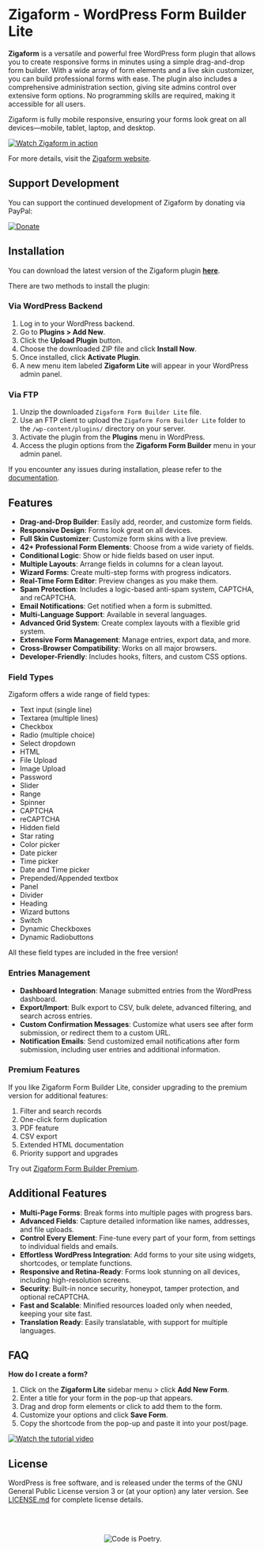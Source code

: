 # Zigaform - WordPress Form Builder Lite

**Zigaform** is a versatile and powerful free WordPress form plugin that allows you to create responsive forms in minutes using a simple drag-and-drop form builder. With a wide array of form elements and a live skin customizer, you can build professional forms with ease. The plugin also includes a comprehensive administration section, giving site admins control over extensive form options. No programming skills are required, making it accessible for all users.

Zigaform is fully mobile responsive, ensuring your forms look great on all devices—mobile, tablet, laptop, and desktop.

[![Watch Zigaform in action](https://img.youtube.com/vi/KqNCu1Yi1E0/0.jpg)](https://www.youtube.com/watch?v=KqNCu1Yi1E0)

For more details, visit the [Zigaform website](https://softdiscover.github.io/Zigaform-WP-Form-Builder-Lite/).

## Support Development

You can support the continued development of Zigaform by donating via PayPal:

[![Donate](https://www.paypalobjects.com/en_US/i/btn/btn_donate_LG.gif)](https://www.paypal.com/donate/?hosted_button_id=KSJM2QUTEXM56)

## Installation

You can download the latest version of the Zigaform plugin [**here**](https://github.com/Softdiscover/Zigaform-WP-Form-Builder-Lite/zipball/master).

There are two methods to install the plugin:

### Via WordPress Backend

1. Log in to your WordPress backend.
2. Go to **Plugins > Add New**.
3. Click the **Upload Plugin** button.
4. Choose the downloaded ZIP file and click **Install Now**.
5. Once installed, click **Activate Plugin**.
6. A new menu item labeled **Zigaform Lite** will appear in your WordPress admin panel.

### Via FTP

1. Unzip the downloaded `Zigaform Form Builder Lite` file.
2. Use an FTP client to upload the `Zigaform Form Builder Lite` folder to the `/wp-content/plugins/` directory on your server.
3. Activate the plugin from the **Plugins** menu in WordPress.
4. Access the plugin options from the **Zigaform Form Builder** menu in your admin panel.

If you encounter any issues during installation, please refer to the [documentation](https://wordpress-form-builder.zigaform.com/docs/via-wordpress-panel/).

## Features

- **Drag-and-Drop Builder**: Easily add, reorder, and customize form fields.
- **Responsive Design**: Forms look great on all devices.
- **Full Skin Customizer**: Customize form skins with a live preview.
- **42+ Professional Form Elements**: Choose from a wide variety of fields.
- **Conditional Logic**: Show or hide fields based on user input.
- **Multiple Layouts**: Arrange fields in columns for a clean layout.
- **Wizard Forms**: Create multi-step forms with progress indicators.
- **Real-Time Form Editor**: Preview changes as you make them.
- **Spam Protection**: Includes a logic-based anti-spam system, CAPTCHA, and reCAPTCHA.
- **Email Notifications**: Get notified when a form is submitted.
- **Multi-Language Support**: Available in several languages.
- **Advanced Grid System**: Create complex layouts with a flexible grid system.
- **Extensive Form Management**: Manage entries, export data, and more.
- **Cross-Browser Compatibility**: Works on all major browsers.
- **Developer-Friendly**: Includes hooks, filters, and custom CSS options.


### Field Types

Zigaform offers a wide range of field types:

- Text input (single line)
- Textarea (multiple lines)
- Checkbox
- Radio (multiple choice)
- Select dropdown
- HTML
- File Upload
- Image Upload
- Password
- Slider
- Range
- Spinner
- CAPTCHA
- reCAPTCHA
- Hidden field
- Star rating
- Color picker
- Date picker
- Time picker
- Date and Time picker
- Prepended/Appended textbox
- Panel
- Divider
- Heading
- Wizard buttons
- Switch
- Dynamic Checkboxes
- Dynamic Radiobuttons

All these field types are included in the free version!

### Entries Management

- **Dashboard Integration**: Manage submitted entries from the WordPress dashboard.
- **Export/Import**: Bulk export to CSV, bulk delete, advanced filtering, and search across entries.
- **Custom Confirmation Messages**: Customize what users see after form submission, or redirect them to a custom URL.
- **Notification Emails**: Send customized email notifications after form submission, including user entries and additional information.

### Premium Features

If you like Zigaform Form Builder Lite, consider upgrading to the premium version for additional features:

1. Filter and search records
2. One-click form duplication
3. PDF feature
4. CSV export
5. Extended HTML documentation
6. Priority support and upgrades

Try out [Zigaform Form Builder Premium](http://goo.gl/dKuLCe).

## Additional Features

- **Multi-Page Forms**: Break forms into multiple pages with progress bars.
- **Advanced Fields**: Capture detailed information like names, addresses, and file uploads.
- **Control Every Element**: Fine-tune every part of your form, from settings to individual fields and emails.
- **Effortless WordPress Integration**: Add forms to your site using widgets, shortcodes, or template functions.
- **Responsive and Retina-Ready**: Forms look stunning on all devices, including high-resolution screens.
- **Security**: Built-in nonce security, honeypot, tamper protection, and optional reCAPTCHA.
- **Fast and Scalable**: Minified resources loaded only when needed, keeping your site fast.
- **Translation Ready**: Easily translatable, with support for multiple languages.

## FAQ

**How do I create a form?**

1. Click on the **Zigaform Lite** sidebar menu > click **Add New Form**.
2. Enter a title for your form in the pop-up that appears.
3. Drag and drop form elements or click to add them to the form.
4. Customize your options and click **Save Form**.
5. Copy the shortcode from the pop-up and paste it into your post/page.

[![Watch the tutorial video](https://img.youtube.com/vi/hf7jq4Zo-gg/0.jpg)](https://www.youtube.com/watch?v=hf7jq4Zo-gg)

## License

WordPress is free software, and is released under the terms of the GNU General Public License version 3 or (at your option) any later version. See [LICENSE.md](LICENSE.md) for complete license details.

<br/><br/><p align="center"><img src="https://s.w.org/style/images/codeispoetry.png?1" alt="Code is Poetry." /></p>
